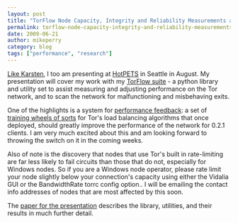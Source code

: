 ```yaml
---
layout: post
title: "TorFlow Node Capacity, Integrity and Reliability Measurements at HotPETS"
permalink: torflow-node-capacity-integrity-and-reliability-measurements-hotpets
date: 2009-06-21
author: mikeperry
category: blog
tags: ["performance", "research"]
---
```


[Like Karsten](https://blog.torproject.org/blog/measuring-tor-network-public-directory-information), I too am presenting at [HotPETS](http://petsymposium.org/2009/hotpets.php) in Seattle in August. My presentation will cover my work with my [TorFlow suite](https://svn.torproject.org/svn/torflow/trunk/) - a python library and utility set to assist measuring and adjusting performance on the Tor network, and to scan the network for malfunctioning and misbehaving exits.

One of the highlights is a system for [performance feedback](https://git.torproject.org/checkout/tor/master/doc/spec/proposals/160-bandwidth-offset.txt): a set of [training wheels of sorts](https://git.torproject.org/checkout/tor/master/doc/spec/proposals/161-computing-bandwidth-adjustments.txt) for Tor's load balancing algorithms that once deployed, should greatly improve the performance of the network for 0.2.1 clients. I am very much excited about this and am looking forward to throwing the switch on it in the coming weeks.

Also of note is the discovery that nodes that use Tor's built in rate-limiting are far less likely to fail circuits than those that do not, especially for Windows nodes. So if you are a Windows node operator, please rate limit your node slightly below your connection's capacity using either the Vidalia GUI or the BandwidthRate torrc config option.. I will be emailing the contact info addresses of nodes that are most affected by this soon.

The [paper for the presentation](http://fscked.org/talks/TorFlow-HotPETS-final.pdf) describes the library, utilities, and their results in much further detail.

